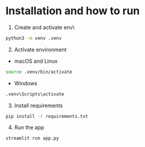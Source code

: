 # Installation and how to run
1. Create and activate env\
```bash
python3 -m venv .venv
```

2. Activate environment
- macOS and Linux
```bash
source .venv/bin/activate
```
- Windows
```bash
.venv\Scripts\activate
```

3. Install requirements
```bash
pip install -r requirements.txt
```

4. Run the app
```bash
streamlit run app.py
````